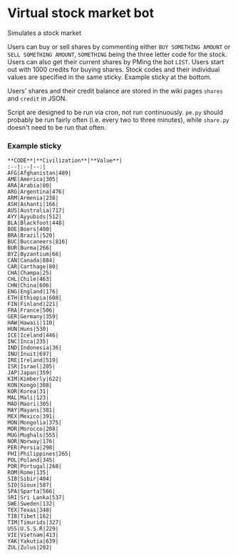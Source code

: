 # Virtual stock market bot

Simulates a stock market

Users can buy or sell shares by commenting either `BUY SOMETHING AMOUNT` or `SELL SOMETHING AMOUNT`, `SOMETHING` being the three letter code for the stock.
Users can also get their current shares by PMing the bot `LIST`.
Users start out with 1000 credits for buying shares.
Stock codes and their individual values are specified in the same sticky. Example sticky at the bottom.

Users' shares and their credit balance are stored in the wiki pages `shares` and `credit` in JSON.

Script are designed to be run via cron, not run continuously. `pm.py` should probably be run fairly often (i.e. every two to three minutes), while `share.py` doesn't
need to be run that often.


### Example sticky
```
**CODE**|**Civilization**|**Value**|
:--|:--|--:|
AFG|Afghanistan|489|
AME|America|305|
ARA|Arabia|80|
ARG|Argentina|476|
ARM|Armenia|238|
ASH|Ashanti|166|
AUS|Australia|717|
AYY|Ayyubids|512|
BLA|Blackfoot|448|
BOE|Boers|400|
BRA|Brazil|520|
BUC|Buccaneers|816|
BUR|Burma|266|
BYZ|Byzantium|66|
CAN|Canada|884|
CAR|Carthage|80|
CHA|Champa|25|
CHL|Chile|463|
CHN|China|606|
ENG|England|176|
ETH|Ethiopia|608|
FIN|Finland|221|
FRA|France|506|
GER|Germany|359|
HAW|Hawaii|110|
HUN|Huns|530|
ICE|Iceland|446|
INC|Inca|235|
IND|Indonesia|36|
INU|Inuit|697|
IRE|Ireland|519|
ISR|Israel|205|
JAP|Japan|359|
KIM|Kimberly|622|
KON|Kongo|308|
KOR|Korea|31|
MAL|Mali|123|
MAO|Maori|305|
MAY|Mayans|381|
MEX|Mexico|391|
MON|Mongolia|375|
MOR|Morocco|208|
MUG|Mughals|555|
NOR|Norway|176|
PER|Persia|298|
PHI|Philippines|265|
POL|Poland|345|
POR|Portugal|268|
ROM|Rome|135|
SIB|Sibir|404|
SIO|Sioux|587|
SPA|Sparta|566|
SRI|Sri Lanka|537|
SWE|Sweden|132|
TEX|Texas|348|
TIB|Tibet|162|
TIM|Timurids|327|
USS|U.S.S.R|229|
VIE|Vietnam|413|
YAK|Yakutia|639|
ZUL|Zulus|202|
```
